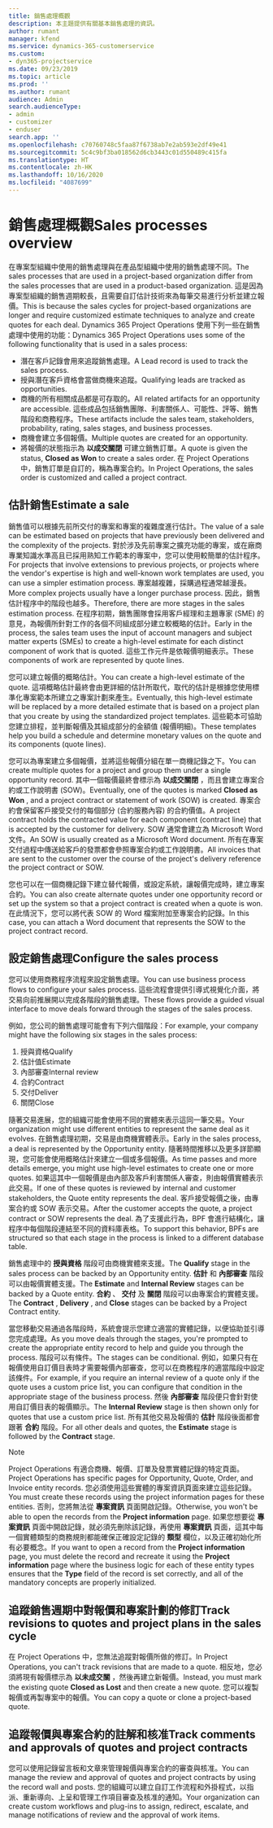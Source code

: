 ```yaml
---
title: 銷售處理概觀
description: 本主題提供有關基本銷售處理的資訊。
author: rumant
manager: kfend
ms.service: dynamics-365-customerservice
ms.custom:
- dyn365-projectservice
ms.date: 09/23/2019
ms.topic: article
ms.prod: ''
ms.author: rumant
audience: Admin
search.audienceType:
- admin
- customizer
- enduser
search.app: ''
ms.openlocfilehash: c70760748c5faa87f6738ab7e2ab593e2df49e41
ms.sourcegitcommit: 5c4c9bf3ba018562d6cb3443c01d550489c415fa
ms.translationtype: HT
ms.contentlocale: zh-HK
ms.lasthandoff: 10/16/2020
ms.locfileid: "4087699"
---
```

# <a name="sales-processes-overview"></a><span data-ttu-id="e5790-103">銷售處理概觀</span><span class="sxs-lookup"><span data-stu-id="e5790-103">Sales processes overview</span></span>

<span data-ttu-id="e5790-104">在專案型組織中使用的銷售處理與在產品型組織中使用的銷售處理不同。</span><span class="sxs-lookup"><span data-stu-id="e5790-104">The sales processes that are used in a project-based organization differ from the sales processes that are used in a product-based organization.</span></span> <span data-ttu-id="e5790-105">這是因為專案型組織的銷售週期較長，且需要自訂估計技術來為每筆交易進行分析並建立報價。</span><span class="sxs-lookup"><span data-stu-id="e5790-105">This is because the sales cycles for project-based organizations are longer and require customized estimate techniques to analyze and create quotes for each deal.</span></span> <span data-ttu-id="e5790-106">Dynamics 365 Project Operations 使用下列一些在銷售處理中使用的功能：</span><span class="sxs-lookup"><span data-stu-id="e5790-106">Dynamics 365 Project Operations uses some of the following functionality that is used in a sales process:</span></span>

- <span data-ttu-id="e5790-107">潛在客戶記錄會用來追蹤銷售處理。</span><span class="sxs-lookup"><span data-stu-id="e5790-107">A Lead record is used to track the sales process.</span></span>
- <span data-ttu-id="e5790-108">授與潛在客戶資格會當做商機來追蹤。</span><span class="sxs-lookup"><span data-stu-id="e5790-108">Qualifying leads are tracked as opportunities.</span></span>
- <span data-ttu-id="e5790-109">商機的所有相關成品都是可存取的。</span><span class="sxs-lookup"><span data-stu-id="e5790-109">All related artifacts for an opportunity are accessible.</span></span> <span data-ttu-id="e5790-110">這些成品包括銷售團隊、利害關係人、可能性、評等、銷售階段和商務程序。</span><span class="sxs-lookup"><span data-stu-id="e5790-110">These artifacts include the sales team, stakeholders, probability, rating, sales stages, and business processes.</span></span>
- <span data-ttu-id="e5790-111">商機會建立多個報價。</span><span class="sxs-lookup"><span data-stu-id="e5790-111">Multiple quotes are created for an opportunity.</span></span>
- <span data-ttu-id="e5790-112">將報價的狀態指示為 **以成交關閉** 可建立銷售訂單。</span><span class="sxs-lookup"><span data-stu-id="e5790-112">A quote is given the status, **Closed as Won** to create a sales order.</span></span> <span data-ttu-id="e5790-113">在 Project Operations 中，銷售訂單是自訂的，稱為專案合約。</span><span class="sxs-lookup"><span data-stu-id="e5790-113">In Project Operations, the sales order is customized and called a project contract.</span></span>

## <a name="estimate-a-sale"></a><span data-ttu-id="e5790-114">估計銷售</span><span class="sxs-lookup"><span data-stu-id="e5790-114">Estimate a sale</span></span>
<span data-ttu-id="e5790-115">銷售值可以根據先前所交付的專案和專案的複雜度進行估計。</span><span class="sxs-lookup"><span data-stu-id="e5790-115">The value of a sale can be estimated based on projects that have previously been delivered and the complexity of the projects.</span></span> <span data-ttu-id="e5790-116">對於涉及先前專案之擴充功能的專案，或在廠商專業知識水準高且已採用熟知工作範本的專案中，您可以使用較簡單的估計程序。</span><span class="sxs-lookup"><span data-stu-id="e5790-116">For projects that involve extensions to previous projects, or projects where the vendor's expertise is high and well-known work templates are used, you can use a simpler estimation process.</span></span> <span data-ttu-id="e5790-117">專案越複雜，採購過程通常越漫長。</span><span class="sxs-lookup"><span data-stu-id="e5790-117">More complex projects usually have a longer purchase process.</span></span> <span data-ttu-id="e5790-118">因此，銷售估計程序中的階段也越多。</span><span class="sxs-lookup"><span data-stu-id="e5790-118">Therefore, there are more stages in the sales estimation process.</span></span> <span data-ttu-id="e5790-119">在程序初期，銷售團隊會採用客戶經理和主題專家 (SME) 的意見，為報價所針對工作的各個不同組成部分建立較概略的估計。</span><span class="sxs-lookup"><span data-stu-id="e5790-119">Early in the process, the sales team uses the input of account managers and subject matter experts (SMEs) to create a high-level estimate for each distinct component of work that is quoted.</span></span> <span data-ttu-id="e5790-120">這些工作元件是依報價明細表示。</span><span class="sxs-lookup"><span data-stu-id="e5790-120">These components of work are represented by quote lines.</span></span> 

<span data-ttu-id="e5790-121">您可以建立報價的概略估計。</span><span class="sxs-lookup"><span data-stu-id="e5790-121">You can create a high-level estimate of the quote.</span></span> <span data-ttu-id="e5790-122">這項概略估計最終會由更詳細的估計所取代，取代的估計是根據您使用標準化專案範本所建立之專案計劃來產生。</span><span class="sxs-lookup"><span data-stu-id="e5790-122">Eventually, this high-level estimate will be replaced by a more detailed estimate that is based on a project plan that you create by using the standardized project templates.</span></span> <span data-ttu-id="e5790-123">這些範本可協助您建立排程，並判斷報價及其組成部分的金額值 (報價明細)。</span><span class="sxs-lookup"><span data-stu-id="e5790-123">These templates help you build a schedule and determine monetary values on the quote and its components (quote lines).</span></span> 

<span data-ttu-id="e5790-124">您可以為專案建立多個報價，並將這些報價分組在單一商機記錄之下。</span><span class="sxs-lookup"><span data-stu-id="e5790-124">You can create multiple quotes for a project and group them under a single opportunity record.</span></span> <span data-ttu-id="e5790-125">其中一個報價最終會標示為 **以成交關閉** ，而且會建立專案合約或工作說明書 (SOW)。</span><span class="sxs-lookup"><span data-stu-id="e5790-125">Eventually, one of the quotes is marked **Closed as Won** , and a project contract or statement of work (SOW) is created.</span></span> <span data-ttu-id="e5790-126">專案合約會保留客戶接受交付的每個部分 (合約服務內容) 的合約價值。</span><span class="sxs-lookup"><span data-stu-id="e5790-126">A project contract holds the contracted value for each component (contract line) that is accepted by the customer for delivery.</span></span> <span data-ttu-id="e5790-127">SOW 通常會建立為 Microsoft Word 文件。</span><span class="sxs-lookup"><span data-stu-id="e5790-127">An SOW is usually created as a Microsoft Word document.</span></span> <span data-ttu-id="e5790-128">所有在專案交付過程中傳送給客戶的發票都會參照專案合約或工作說明書。</span><span class="sxs-lookup"><span data-stu-id="e5790-128">All invoices that are sent to the customer over the course of the project's delivery reference the project contract or SOW.</span></span>

<span data-ttu-id="e5790-129">您也可以在一個商機記錄下建立替代報價，或設定系統，讓報價完成時，建立專案合約。</span><span class="sxs-lookup"><span data-stu-id="e5790-129">You can also create alternate quotes under one opportunity record or set up the system so that a project contract is created when a quote is won.</span></span> <span data-ttu-id="e5790-130">在此情況下，您可以將代表 SOW 的 Word 檔案附加至專案合約記錄。</span><span class="sxs-lookup"><span data-stu-id="e5790-130">In this case, you can attach a Word document that represents the SOW to the project contract record.</span></span>

## <a name="configure-the-sales-process"></a><span data-ttu-id="e5790-131">設定銷售處理</span><span class="sxs-lookup"><span data-stu-id="e5790-131">Configure the sales process</span></span>
<span data-ttu-id="e5790-132">您可以使用商務程序流程來設定銷售處理。</span><span class="sxs-lookup"><span data-stu-id="e5790-132">You can use business process flows to configure your sales process.</span></span> <span data-ttu-id="e5790-133">這些流程會提供引導式視覺化介面，將交易向前推展開以完成各階段的銷售處理。</span><span class="sxs-lookup"><span data-stu-id="e5790-133">These flows provide a guided visual interface to move deals forward through the stages of the sales process.</span></span>

<span data-ttu-id="e5790-134">例如，您公司的銷售處理可能會有下列六個階段：</span><span class="sxs-lookup"><span data-stu-id="e5790-134">For example, your company might have the following six stages in the sales process:</span></span>

1. <span data-ttu-id="e5790-135">授與資格​​</span><span class="sxs-lookup"><span data-stu-id="e5790-135">Qualify</span></span>
2. <span data-ttu-id="e5790-136">估計值</span><span class="sxs-lookup"><span data-stu-id="e5790-136">Estimate</span></span>
3. <span data-ttu-id="e5790-137">內部審查</span><span class="sxs-lookup"><span data-stu-id="e5790-137">Internal review</span></span>
4. <span data-ttu-id="e5790-138">合約</span><span class="sxs-lookup"><span data-stu-id="e5790-138">Contract</span></span>
5. <span data-ttu-id="e5790-139">交付</span><span class="sxs-lookup"><span data-stu-id="e5790-139">Deliver</span></span>
6. <span data-ttu-id="e5790-140">關閉​​</span><span class="sxs-lookup"><span data-stu-id="e5790-140">Close</span></span>
 
<span data-ttu-id="e5790-141">隨著交易進展，您的組織可能會使用不同的實體來表示這同一筆交易。</span><span class="sxs-lookup"><span data-stu-id="e5790-141">Your organization might use different entities to represent the same deal as it evolves.</span></span> <span data-ttu-id="e5790-142">在銷售處理初期，交易是由商機實體表示。</span><span class="sxs-lookup"><span data-stu-id="e5790-142">Early in the sales process, a deal is represented by the Opportunity entity.</span></span> <span data-ttu-id="e5790-143">隨著時間推移以及更多詳節顯現，您可能會使用概略估計來建立一個或多個報價。</span><span class="sxs-lookup"><span data-stu-id="e5790-143">As time passes and more details emerge, you might use high-level estimates to create one or more quotes.</span></span> <span data-ttu-id="e5790-144">如果這其中一個報價是由內部及客戶利害關係人審查，則由報價實體表示此交易。</span><span class="sxs-lookup"><span data-stu-id="e5790-144">If one of these quotes is reviewed by internal and customer stakeholders, the Quote entity represents the deal.</span></span> <span data-ttu-id="e5790-145">客戶接受報價之後，由專案合約或 SOW 表示交易。</span><span class="sxs-lookup"><span data-stu-id="e5790-145">After the customer accepts the quote, a project contract or SOW represents the deal.</span></span> <span data-ttu-id="e5790-146">為了支援此行為，BPF 會進行結構化，讓程序中每個階段連結至不同的資料庫表格。</span><span class="sxs-lookup"><span data-stu-id="e5790-146">To support this behavior, BPFs are structured so that each stage in the process is linked to a different database table.</span></span>

<span data-ttu-id="e5790-147">銷售處理中的 **授與資格** 階段可由商機實體來支援。</span><span class="sxs-lookup"><span data-stu-id="e5790-147">The **Qualify** stage in the sales process can be backed by an Opportunity entity.</span></span> <span data-ttu-id="e5790-148">**估計** 和 **內部審查** 階段可以由報價實體支援。</span><span class="sxs-lookup"><span data-stu-id="e5790-148">The **Estimate** and **Internal Review** stages can be backed by a Quote entity.</span></span> <span data-ttu-id="e5790-149">**合約** 、 **交付** 及 **關閉** 階段可以由專案合約實體支援。</span><span class="sxs-lookup"><span data-stu-id="e5790-149">The **Contract** , **Delivery** , and **Close** stages can be backed by a Project Contract entity.</span></span>

<span data-ttu-id="e5790-150">當您移動交易通過各階段時，系統會提示您建立適當的實體記錄，以便協助並引導您完成處理。</span><span class="sxs-lookup"><span data-stu-id="e5790-150">As you move deals through the stages, you're prompted to create the appropriate entity record to help and guide you through the process.</span></span> <span data-ttu-id="e5790-151">階段可以有條件。</span><span class="sxs-lookup"><span data-stu-id="e5790-151">The stages can be conditional.</span></span> <span data-ttu-id="e5790-152">例如，如果只有在報價使用自訂價目表時才需要報價內部審查，您可以在商務程序的適當階段中設定該條件。</span><span class="sxs-lookup"><span data-stu-id="e5790-152">For example, if you require an internal review of a quote only if the quote uses a custom price list, you can configure that condition in the appropriate stage of the business process.</span></span> <span data-ttu-id="e5790-153">然後 **內部審查** 階段便只會針對使用自訂價目表的報價顯示。</span><span class="sxs-lookup"><span data-stu-id="e5790-153">The **Internal Review** stage is then shown only for quotes that use a custom price list.</span></span> <span data-ttu-id="e5790-154">所有其他交易及報價的 **估計** 階段後面都會跟著 **合約** 階段。</span><span class="sxs-lookup"><span data-stu-id="e5790-154">For all other deals and quotes, the **Estimate** stage is followed by the **Contract** stage.</span></span>

> [!NOTE]
> <span data-ttu-id="e5790-155">Project Operations 有適合商機、報價、訂單及發票實體記錄的特定頁面。</span><span class="sxs-lookup"><span data-stu-id="e5790-155">Project Operations has specific pages for Opportunity, Quote, Order, and Invoice entity records.</span></span> <span data-ttu-id="e5790-156">您必須使用這些實體的專案資訊頁面來建立這些記錄。</span><span class="sxs-lookup"><span data-stu-id="e5790-156">You must create these records using the project information pages for these entities.</span></span> <span data-ttu-id="e5790-157">否則，您將無法從 **專案資訊** 頁面開啟記錄。</span><span class="sxs-lookup"><span data-stu-id="e5790-157">Otherwise, you won't be able to open the records from the **Project information** page.</span></span> <span data-ttu-id="e5790-158">如果您想要從 **專案資訊** 頁面中開啟記錄，就必須先刪除該記錄，再使用 **專案資訊** 頁面，這其中每一個實體類型的商務規則都能確保正確設定記錄的 **類型** 欄位，以及正確初始化所有必要概念。</span><span class="sxs-lookup"><span data-stu-id="e5790-158">If you want to open a record from the **Project information** page, you must delete the record and recreate it using the **Project information** page where the business logic for each of these entity types ensures that the **Type** field of the record is set correctly, and all of the mandatory concepts are properly initialized.</span></span>


## <a name="track-revisions-to-quotes-and-project-plans-in-the-sales-cycle"></a><span data-ttu-id="e5790-159">追蹤銷售週期中對報價和專案計劃的修訂</span><span class="sxs-lookup"><span data-stu-id="e5790-159">Track revisions to quotes and project plans in the sales cycle</span></span>
<span data-ttu-id="e5790-160">在 Project Operations 中，您無法追蹤對報價所做的修訂。</span><span class="sxs-lookup"><span data-stu-id="e5790-160">In Project Operations, you can't track revisions that are made to a quote.</span></span> <span data-ttu-id="e5790-161">相反地，您必須將現有報價標示為 **以未成交關** ，然後再建立新報價。</span><span class="sxs-lookup"><span data-stu-id="e5790-161">Instead, you must mark the existing quote **Closed as Lost** and then create a new quote.</span></span> <span data-ttu-id="e5790-162">您可以複製報價或再製專案中的報價。</span><span class="sxs-lookup"><span data-stu-id="e5790-162">You can copy a quote or clone a project-based quote.</span></span>

## <a name="track-comments-and-approvals-of-quotes-and-project-contracts"></a><span data-ttu-id="e5790-163">追蹤報價與專案合約的註解和核准</span><span class="sxs-lookup"><span data-stu-id="e5790-163">Track comments and approvals of quotes and project contracts</span></span>
<span data-ttu-id="e5790-164">您可以使用記錄留言板和文章來管理報價與專案合約的審查與核准。</span><span class="sxs-lookup"><span data-stu-id="e5790-164">You can manage the review and approval of quotes and project contracts by using the record wall and posts.</span></span> <span data-ttu-id="e5790-165">您的組織可以建立自訂工作流程和外掛程式，以指派、重新導向、上呈和管理工作項目審查及核准的通知。</span><span class="sxs-lookup"><span data-stu-id="e5790-165">Your organization can create custom workflows and plug-ins to assign, redirect, escalate, and manage notifications of review and the approval of work items.</span></span>

